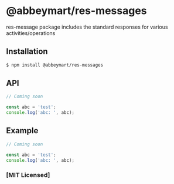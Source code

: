 # @abbeymart/res-messages

res-message package includes the standard responses for various activities/operations

## Installation

```sh
$ npm install @abbeymart/res-messages
```

## API

```js
// Coming soon

const abc = 'test';
console.log('abc: ', abc);

```

## Example

```js
// Coming soon

const abc = 'test';
console.log('abc: ', abc);


```

### [MIT Licensed]
